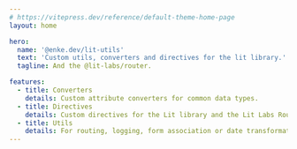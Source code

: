```yaml
---
# https://vitepress.dev/reference/default-theme-home-page
layout: home

hero:
  name: '@enke.dev/lit-utils'
  text: 'Custom utils, converters and directives for the lit library.'
  tagline: And the @lit-labs/router.

features:
  - title: Converters
    details: Custom attribute converters for common data types.
  - title: Directives
    details: Custom directives for the Lit library and the Lit Labs Router.
  - title: Utils
    details: For routing, logging, form association or date transformation.
---
```

